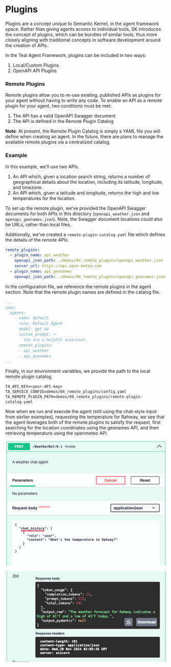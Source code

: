 # Plugins
Plugins are a concept unique to Semantic Kernel, in the agent framework space.
Rather than giving agents access to individual tools, SK introduces the concept
of plugins, which can be bundles of similar tools, thus more closely aligning
with traditional concepts in software development around the creation of APIs.

In the Teal Agent Framework, plugins can be included in two ways:
1. Local/Custom Plugins
2. OpenAPI API Plugins

### Remote Plugins
Remote plugins allow you to re-use existing, published APIs as plugins for your
agent without having to write any code. To enable an API as a remote plugin for
your agent, two conditions must be met:

1. The API has a valid OpenAPI Swagger document
2. The API is defined in the Remote Plugin Catalog

**Note**: At present, the Remote Plugin Catalog is simply a YAML file you will
define when creating an agent. In the future, there are plans to manage the
available remote plugins via a centralized catalog.

### Example
In this example, we'll use two APIs.
1. An API which, given a location search string, returns a number of
   geographical details about the location, including its latitude, longitude,
   and timezone.
2. An API which, given a latitude and longitude, returns the high and low
   temperatures for the location.

To set up the remote plugin, we've provided the OpenAPI Swagger documents for
both APIs in this directory (`openapi_weather.json` and
`openapi_geonames.json`). Note, the Swagger document locations could also be
URLs, rather than local files.

Additionally, we've created a `remote-plugin-catalog.yaml` file which defines
the details of the remote APIs.

```yaml
remote_plugins:
  - plugin_name: api_weather
    openapi_json_path: ./demos/04_remote_plugins/openapi_weather.json
    server_url: https://api.open-meteo.com
  - plugin_name: api_geonames
    openapi_json_path: ./demos/04_remote_plugins/openapi_geonames.json
```

In the configuration file, we reference the remote plugins in the agent section.
Note that the remote plugin names are defined in the catalog file.

```yaml
...
spec:
  agents:
    - name: default
      role: Default Agent
      model: gpt-4o
      system_prompt: >
        You are a helpful assistant.
      remote_plugins:
      - api_weather
      - api_geonames
...
```

Finally, in our environment variables, we provide the path to the local remote
plugin catalog.

```text
TA_API_KEY=<your-API-key>
TA_SERVICE_CONFIG=demos/04_remote_plugins/config.yaml
TA_REMOTE_PLUGIN_PATH=demos/04_remote_plugins/remote-plugin-catalog.yaml
```

Now when we run and execute the agent (still using the chat-style input from
earlier examples), requesting the temperature for Rahway, we see that the agent
leverages both of the remote plugins to satisfy the request, first searching for
the location coordinates using the geonames API, and then retrieving temperature
using the openmeteo API.

![Request](../../assets/demo-4-1.png)

![Response](../../assets/demo-4-2.png)
